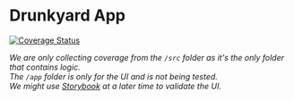 # Drunkyard App

[![Coverage Status](https://coveralls.io/repos/github/mahoote/drunkyard-app/badge.svg?branch=main)](https://coveralls.io/github/mahoote/drunkyard-app?branch=main)

_We are only collecting coverage from the `/src` folder as it's the only folder that contains logic.<br>
The `/app` folder is only for the UI and is not being tested.<br>
We might use [Storybook](https://storybook.js.org/) at a later time to validate the UI._
